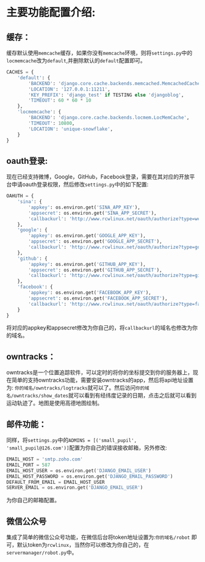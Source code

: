 # 主要功能配置介绍:

## 缓存：
缓存默认使用`memcache`缓存，如果你没有`memcache`环境，则将`settings.py`中的`locmemcache`改为`default`,并删除默认的`default`配置即可。
```python
CACHES = {
    'default': {
        'BACKEND': 'django.core.cache.backends.memcached.MemcachedCache',
        'LOCATION': '127.0.0.1:11211',
        'KEY_PREFIX': 'django_test' if TESTING else 'djangoblog',
        'TIMEOUT': 60 * 60 * 10
    },
    'locmemcache': {
        'BACKEND': 'django.core.cache.backends.locmem.LocMemCache',
        'TIMEOUT': 10800,
        'LOCATION': 'unique-snowflake',
    }
}
```
## oauth登录:

现在已经支持微博，Google，GitHub，Facebook登录，需要在其对应的开放平台申请oauth登录权限，然后修改`settings.py`中的如下配置:
```python
OAHUTH = {
    'sina': {
        'appkey': os.environ.get('SINA_APP_KEY'),
        'appsecret': os.environ.get('SINA_APP_SECRET'),
        'callbackurl': 'http://www.rcwlinux.net/oauth/authorize?type=weibo'
    },
    'google': {
        'appkey': os.environ.get('GOOGLE_APP_KEY'),
        'appsecret': os.environ.get('GOOGLE_APP_SECRET'),
        'callbackurl': 'http://www.rcwlinux.net/oauth/authorize?type=google'
    },
    'github': {
        'appkey': os.environ.get('GITHUB_APP_KEY'),
        'appsecret': os.environ.get('GITHUB_APP_SECRET'),
        'callbackurl': 'http://www.rcwlinux.net/oauth/authorize?type=github'
    },
    'facebook': {
        'appkey': os.environ.get('FACEBOOK_APP_KEY'),
        'appsecret': os.environ.get('FACEBOOK_APP_SECRET'),
        'callbackurl': 'http://www.rcwlinux.net/oauth/authorize?type=facebook'
    }
}
```
将对应的appkey和appsecret修改为你自己的，将`callbackurl`的域名也修改为你的域名。

## owntracks：
owntracks是一个位置追踪软件，可以定时的将你的坐标提交到你的服务器上，现在简单的支持owntracks功能，需要安装owntracks的app，然后将api地址设置为:
`你的域名/owntracks/logtracks`就可以了。然后访问`你的域名/owntracks/show_dates`就可以看到有经纬度记录的日期，点击之后就可以看到运动轨迹了。地图是使用高德地图绘制。

## 邮件功能：
同样，将`settings.py`中的`ADMINS = [('small_pupil', 'small_pupil@126.com')]`配置为你自己的错误接收邮箱，另外修改:
```python
EMAIL_HOST = 'smtp.zoho.com'
EMAIL_PORT = 587
EMAIL_HOST_USER = os.environ.get('DJANGO_EMAIL_USER')
EMAIL_HOST_PASSWORD = os.environ.get('DJANGO_EMAIL_PASSWORD')
DEFAULT_FROM_EMAIL = EMAIL_HOST_USER
SERVER_EMAIL = os.environ.get('DJANGO_EMAIL_USER')
```
为你自己的邮箱配置。

## 微信公众号
集成了简单的微信公众号功能，在微信后台将token地址设置为:`你的域名/robot` 即可，默认token为`rcwlinux`，当然你可以修改为你自己的，在`servermanager/robot.py`中。
